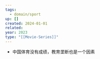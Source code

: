 ```yaml
---
tags:
  - domain/sport
up: []
created: 2024-01-01
related: 
year: 2023
type: "[[Movie-Series]]"
---
```

- 中国体育没有成绩，教育垄断也是一个因素
